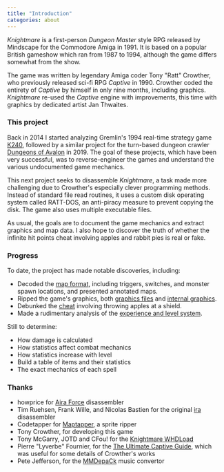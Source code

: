 ```yaml
---
title: "Introduction"
categories: about
---
```


_Knightmare_ is a first-person _Dungeon Master_ style RPG released by Mindscape
for the Commodore Amiga in 1991. It is based on a popular British gameshow which
ran from 1987 to 1994, although the game differs somewhat from the show.

The game was written by legendary Amiga coder Tony "Ratt" Crowther, who
previously released sci-fi RPG _Captive_ in 1990. Crowther coded the entirety of
_Captive_ by himself in only nine months, including graphics. _Knightmare_
re-used the _Captive_ engine with improvements, this time with graphics by
dedicated artist Jan Thwaites.

### This project

Back in 2014 I started analyzing Gremlin's 1994 real-time strategy game
[K240](https://tetracorp.github.io/k240/), followed by a similar project for the
turn-based dungeon crawler 
[Dungeons of Avalon](https://tetracorp.github.io/dungeons-of-avalon) in 2019.
The goal of these projects, which have been very successful, was to
reverse-engineer the games and understand the various undocumented game
mechanics.

This next project seeks to disassemble _Knightmare_, a task made more
challenging due to Crowther's especially clever programming methods. Instead of
standard file read routines, it uses a custom disk operating system called
RATT-DOS, an anti-piracy measure to prevent copying the disk. The game also uses
multiple executable files.

As usual, the goals are to document the game mechanics and extract graphics and
map data. I also hope to discover the truth of whether the infinite hit points
cheat involving apples and rabbit pies is real or fake.

### Progress

To date, the project has made notable discoveries, including:

- Decoded the [map format](../data/map-format.html),
  including triggers, switches, and monster spawn locations, and presented
  annotated maps.
- Ripped the game's graphics, both
  [graphics files](../data/graphics.html) and
  [internal graphics](../data/internal-graphics.html).
- Debunked the [cheat](../analysis/cheats.html) involving throwing apples at a
  shield.
- Made a rudimentary analysis of the
  [experience and level system](../analysis/experience.html).

Still to determine:

- How damage is calculated
- How statistics affect combat mechanics
- How statistics increase with level
- Build a table of items and their statistics
- The exact mechanics of each spell

### Thanks

- howprice for [Aira Force](https://howprice.itch.io/aira-force) disassembler
- Tim Ruehsen, Frank Wille, and Nicolas Bastien for the original
  [ira](https://aminet.net/package/dev/asm/ira) disassembler
- Codetapper for [Maptapper](https://codetapper.com/amiga/maptapper/), a sprite
  ripper
- Tony Crowther, for developing this game
- Tony McGarry, JOTD and CFou! for the
  [Knightmare WHDLoad](https://whdload.de/games/Knightmare.html)
- Pierre "Lyverbe" Fournier, for the 
  [The Ultimate Captive Guide](https://captive.atari.org/), which was useful for
  some details of Crowther's works
- Pete Jefferson, for the
  [MMDepaCk](https://aminet.net/package/mus/misc/MMDepaCk) music convertor
